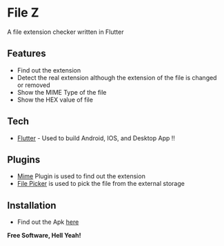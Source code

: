 # File Z
A file extension checker written in Flutter

## Features

- Find out the extension
- Detect the real extension although the extension of the file is changed or removed
- Show the MIME Type of the file
- Show the HEX value of file

## Tech

- [Flutter] - Used to build Android, IOS, and Desktop App !!

## Plugins

- [Mime] Plugin is used to find out the extension
- [File Picker] is used to pick the file from the external storage

## Installation

- Find out the Apk [here]

**Free Software, Hell Yeah!**

   [Flutter]: <https://flutter.dev/>
   [Mime]: <https://pub.dev/packages/mime>
   [File Picker]: <https://pub.dev/packages/file_picker>
   [here]: <https://github.com/TECHIE-BIPLAB/FileZ/releases>